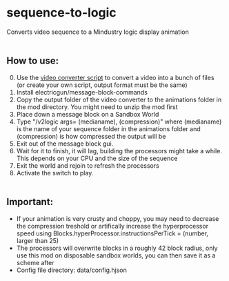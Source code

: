# sequence-to-logic
Converts video sequence to a Mindustry logic display animation <br> <br>
## How to use:
0. Use the [video converter script](https://github.com/ElectricGun/video-converter "Video Converter") to convert a video into a bunch of files (or create your own script, output format must be the same)<br>
1. Install electricgun/message-block-commands <br>
2. Copy the output folder of the video converter to the animations folder in the mod directory. You might need to unzip the mod first <br>
3. Place down a message block on a Sandbox World <br>
4. Type "/v2logic args= (medianame), (compression)" where (medianame) is the name of your sequence folder in the animations folder and (compression) is how compressed the output will be <br>
5. Exit out of the message block gui. <br>
6. Wait for it to finish, it will lag, building the processors might take a while. This depends on your CPU and the size of the sequence <br>
7. Exit the world and rejoin to refresh the processors <br>
8. Activate the switch to play. <br> <br>
## Important: 
- If your animation is very crusty and choppy, you may need to decrease the compression treshold or artifically increase the hyperprocessor speed using Blocks.hyperProcessor.instructionsPerTick = (number, larger than 25) <br>
- The processors will overwrite blocks in a roughly 42 block radius, only use this mod on disposable sandbox worlds, you can then save it as a scheme after
- Config file directory: data/config.hjson
